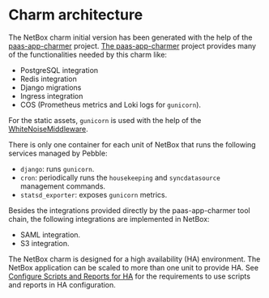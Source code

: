 # Charm architecture

The NetBox charm initial version has been generated with the help of
the [paas-app-charmer](https://github.com/canonical/paas-app-charmer/)
project. [The paas-app-charmer](https://github.com/canonical/paas-app-charmer/)
project provides many of the functionalities needed by this charm like:
- PostgreSQL integration
- Redis integration
- Django migrations
- Ingress integration
- COS (Prometheus metrics and Loki logs for `gunicorn`).

For the static assets, `gunicorn` is used with the help of the [WhiteNoiseMiddleware](https://whitenoise.readthedocs.io/en/stable/index.html).

There is only one container for each unit of NetBox that runs the following
services managed by Pebble:
- `django`: runs `gunicorn`.
- `cron`: periodically runs the `housekeeping` and `syncdatasource` management commands.
- `statsd_exporter`: exposes `gunicorn` metrics.

Besides the integrations provided directly by the paas-app-charmer tool chain, the following
integrations are implemented in NetBox:
- SAML integration.
- S3 integration.

The NetBox charm is designed for a high availability (HA) environment.
The NetBox application can be scaled to more than one unit to provide
HA. See [Configure Scripts and Reports for
HA](../how-to/configure-scripts-reports.md) for the requirements to
use scripts and reports in HA configuration.
